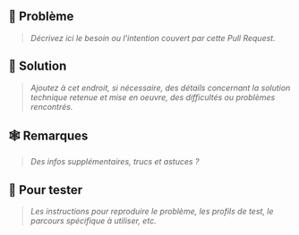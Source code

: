 ## :jack_o_lantern: Problème
> _Décrivez ici le besoin ou l'intention couvert par cette Pull Request._

## :bat: Solution
> _Ajoutez à cet endroit, si nécessaire, des détails concernant la solution technique retenue et mise en oeuvre, des difficultés ou problèmes rencontrés._

## :spider_web: Remarques
> _Des infos supplémentaires, trucs et astuces ?_

## :ghost: Pour tester
> _Les instructions pour reproduire le problème, les profils de test, le parcours spécifique à utiliser, etc._
